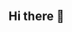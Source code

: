 ## Hi there 👋

<!--
**This is Jep-T's repository :-)

- I'm writing my bachelors degree in economics this semester in the field of econometrics.
- I'm here for my macroeconomic analysis clases though...
- I like playing football, and I love the summer break more than anything in the world (I think).
- I despise Real Madrid and maybe even more Manchester United. I'm not sure, as you don't have to despise Manchester United that much, they are so bad by default you should almost feel bad instead.
-->
